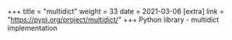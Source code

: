 +++
title = "multidict"
weight = 33
date = 2021-03-06
[extra]
link = "https://pypi.org/project/multidict/"
+++
Python library - multidict implementation

